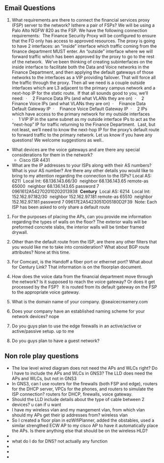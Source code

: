 ## Email Questions
1. What requirements are there to connect the financial services proxy (FSP) server to the network? Isthere a pair of FSPs?
We will be using a Palo Alto NGFW 820 as the FSP. We have the following connection requirements: 
    The Finance Security Proxy will be configured to ensure that the FD only has access to approved resources. The proxy is going to have 2 interfaces: an “inside” interface which traffic coming from the finance department MUST enter. An “outside” interface where we will forward traffic which has been approved by the proxy to go to the rest of the network. 
    We’ve been thinking of creating subinterfaces on the inside interface to facilitate both the Data and Voice networks in the Finance Department, and then applying the default gateways of those networks to the interfaces as a VIP providing failover. That will force all the traffic through the proxy. Then all we need is a couple outside interfaces which are L3 adjacent to the primary campus network and a next-hop IP for the static route. 
    If that all sounds good to you, we’ll need: 
    ·       2 Finance Data IPs (and what VLANs they are on) 
    ·       2 Finance Voice IPs (and what VLANs they are on) 
    ·       Finance Data Default Gateway IP 
    ·       Finance Voice Default Gateway IP 
    ·       2 IPs which have access to the primary network for my outside interfaces 
    ·       1 VIP IP in the same subnet as my outside interface IPs to act as the “next-hop” IP for traffic returning to the Finance Department. 
    Last, but not least, we’ll need to know the next-hop IP for the proxy’s default route to forward traffic to the primary network. Let us know if you have any questions! We welcome suggestions as well..
- What devices are the voice gateways and are there any special considerations for them in the network?
	- Cisco ISR 4431
- What are the IP addresses to your ISPs along with their AS numbers? What is your AS number? Are there any other details you would like to bring to my attention regarding the connection to the ISPs?
Local AS: 6211 
Local Int: 68.136.143.66/30 
neighbor 68.136.143.65 remote-as 65000 
neighbor 68.136.143.65 password 7 0961612A542702010202013938 
**Century** 
Local AS: 6214 
Local Int: 152.162.97.182/30 
neighbor 152.162.97.181 remote-as 65510 
neighbor 152.162.97.181 password 7 09617E2A5423051D05180D2F39 
Note: Each ISP has been asked to only share a default route

1. For the purposes of placing the APs, can you provide me information regarding the types of walls on the floor? The exterior walls will be preformed concrete slabs, the interior walls will be timber framed drywall.
2. Other than the default route from the ISP, are there any other filters that you would like me to take into consideration? What about BGP route attributes? None at this time.
3. For Comcast, is the Handoff a fiber port or ethernet port? What about for Century Link? That information is on the floorplan document.
4. How does the voice data from the financial department move through the network? Is it supposed to reach the voice gateway? Or does it get processed by the FSP?  It is routed from its default gateway on the FSP to the appropriate voice gateway.
5. What is the domain name of your company. @seaicecreamery.com

6. Does your company have an established naming scheme for your network devices? nope
7. Do you guys plan to use the edge firewalls in an active/active or active/passive setup. up to me

8. Do you guys plan to have a guest network?



## Non role play questions

- The low level wired diagram does not need the APs and WLCs right? Do I have to include the APs and WLCs in GNS3? The LLD does need the APs and WLCs, but not in GNS3
- In GNS3, can I use routers for the firewalls (both FSP and edge), routers for the DHCP server, VPCs for the phones, and routers to simulate the ISP connection? routers for DHCP, firewalls, voice gateway.
- Should the LLD include details about the type of cable between 2 devices? u can if u want
- I have my wireless vlan and my mangement vlan, from which vlan should my APs get their ip addresses from? wireless vlan
- So I created a floor plan in ezWifiPlanner, added the obstables, used a similar strengthed ECW AP to my cisco AP to have it automatically place the APs. Is there anything else that should be on the wireless HLD?
- 
- what do I do for DNS? not actually any function
- 
- 
- 